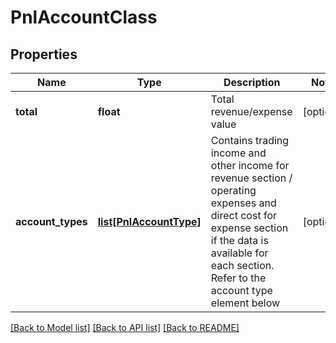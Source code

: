 # PnlAccountClass

## Properties
Name | Type | Description | Notes
------------ | ------------- | ------------- | -------------
**total** | **float** | Total revenue/expense value | [optional] 
**account_types** | [**list[PnlAccountType]**](PnlAccountType.md) | Contains trading income and other income for revenue section / operating expenses and direct cost for expense section if the data is available for each section. Refer to the account type element below | [optional] 

[[Back to Model list]](../README.md#documentation-for-models) [[Back to API list]](../README.md#documentation-for-api-endpoints) [[Back to README]](../README.md)


